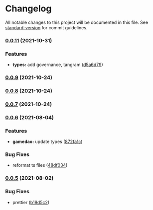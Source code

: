 # Changelog

All notable changes to this project will be documented in this file. See [standard-version](https://github.com/conventional-changelog/standard-version) for commit guidelines.

### [0.0.11](https://github.com/playzero/zero-types/compare/v0.0.9...v0.0.11) (2021-10-31)


### Features

* **types:** add governance, tangram ([d5a6d79](https://github.com/playzero/zero-types/commit/d5a6d792d6cb22423d64b1103f93ceca2e096c08))

### [0.0.9](https://github.com/playzero/zero-types/compare/v0.0.8...v0.0.9) (2021-10-24)

### [0.0.8](https://github.com/playzero/zero-types/compare/v0.0.7...v0.0.8) (2021-10-24)

### [0.0.7](https://github.com/playzero/zero-types/compare/v0.0.6...v0.0.7) (2021-10-24)

### [0.0.6](https://github.com/playzero/zero-types/compare/v0.0.5...v0.0.6) (2021-08-04)


### Features

* **gamedao:** update types ([872fa1c](https://github.com/playzero/zero-types/commit/872fa1ce61eb905b0e4e41bdab0b551e0edf1a88))


### Bug Fixes

* reformat ts files ([48df034](https://github.com/playzero/zero-types/commit/48df0347f978c6b6b641ef452dfda32b8addc4d8))

### [0.0.5](https://github.com/playzero/zero-types/compare/v0.0.4...v0.0.5) (2021-08-02)


### Bug Fixes

* prettier ([b18d5c2](https://github.com/playzero/zero-types/commit/b18d5c2321b83a99157d34a0c4e024d6244a401a))
